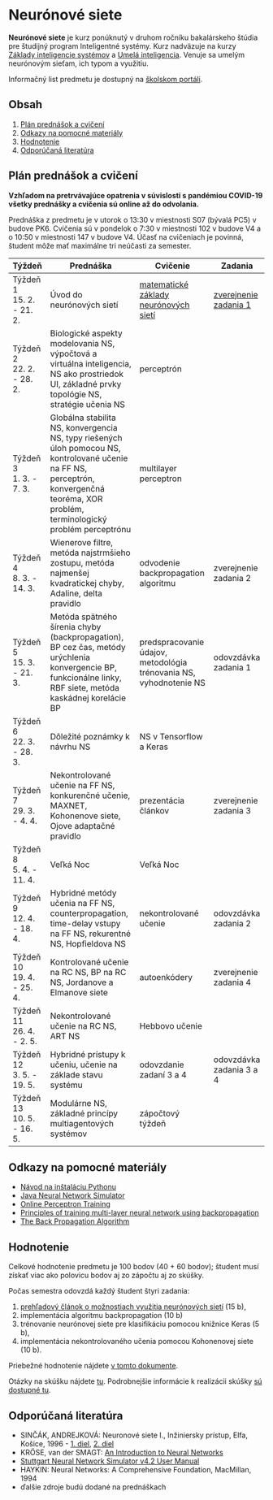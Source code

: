 # Neurónové siete

**Neurónové siete** je kurz ponúknutý v druhom ročníku bakalárskeho štúdia pre študijný program Inteligentné systémy. Kurz nadväzuje na kurzy [Základy inteligencie systémov](http://www.cloudai.sk/courses-zis/) a [Umelá inteligencia](http://www.cloudai.sk/umela-inteligencia/). Venuje sa umelým neurónovým sieťam, ich typom a využitiu.

Informačný list predmetu je dostupný na [školskom portáli](https://maisportal.tuke.sk/portal/studijneProgramy.mais).

## Obsah
1. [Plán prednášok a cvičení](#plan)
2. [Odkazy na pomocné materiály](#links)
3. [Hodnotenie](#grading)
4. [Odporúčaná literatúra](#textbooks)

## Plán prednášok a cvičení <a name="plan"></a>

**Vzhľadom na pretrvávajúce opatrenia v súvislosti s pandémiou COVID-19 všetky prednášky a cvičenia sú online až do odvolania.**

Prednáška z predmetu je v utorok o 13:30 v miestnosti S07 (bývalá PC5) v budove PK6. Cvičenia sú v pondelok o 7:30 v miestnosti 102 v budove V4 a o 10:50 v miestnosti 147 v budove V4. Účasť na cvičeniach je povinná, študent môže mať maximálne tri neúčasti za semester.

| Týždeň                       | Prednáška | Cvičenie                                                           | Zadania                  |
|------------------------------|-----------|--------------------------------------------------------------------|--------------------------|
| Týždeň 1<br>15. 2. - 21. 2.  | Úvod do neurónových sietí  | [matematické základy neurónových sietí](labs/lab01-basic-maths.pdf)         | [zverejnenie zadania 1](assignments/assignment1.md)    |
| Týždeň 2<br>22. 2. - 28. 2.   | Biologické aspekty modelovania NS, výpočtová a virtuálna inteligencia, NS ako prostriedok UI, základné prvky topológie NS, stratégie učenia NS | perceptrón |                          |
| Týždeň 3<br>1. 3. - 7. 3.    | Globálna stabilita NS, konvergencia NS, typy riešených úloh pomocou NS, kontrolované učenie na FF NS, perceptrón, konvergenčná teoréma, XOR problém, terminologický problém perceptrónu | multilayer perceptron |                          |
| Týždeň 4<br>8. 3. - 14. 3.   | Wienerove filtre, metóda najstrmšieho zostupu, metóda najmenšej kvadratickej chyby, Adaline, delta pravidlo | odvodenie backpropagation algoritmu        | zverejnenie zadania 2 |
| Týždeň 5<br>15. 3. - 21. 3.  | Metóda spätného šírenia chyby (backpropagation), BP cez čas, metódy urýchlenia konvergencie BP, funkcionálne linky, RBF siete, metóda kaskádnej korelácie BP | predspracovanie údajov, metodológia trénovania NS, vyhodnotenie NS | odovzdávka zadania 1     |
| Týždeň 6<br>22. 3. - 28. 3.  | Dôležité poznámky k návrhu NS | NS v Tensorflow a Keras                |                          |
| Týždeň 7<br>29. 3. - 4. 4.   | Nekontrolované učenie na FF NS, konkurenčné učenie, MAXNET, Kohonenove siete, Ojove adaptačné pravidlo | prezentácia článkov                                                | zverejnenie zadania 3    |
| Týždeň 8<br>5. 4. - 11. 4.   | Veľká Noc | Veľká Noc                                                          |                          |
| Týždeň 9<br>12. 4. - 18. 4.  | Hybridné metódy učenia na FF NS, counterpropagation, time-delay vstupy na FF NS, rekurentné NS, Hopfieldova NS | nekontrolované učenie | odovzdávka zadania 2       |
| Týždeň 10<br>19. 4. - 25. 4. | Kontrolované učenie na RC NS, BP na RC NS, Jordanove a Elmanove siete | autoenkódery  | zverejnenie zadania 4 |
| Týždeň 11<br>26. 4. - 2. 5.  | Nekontrolované učenie na RC NS, ART NS | Hebbovo učenie |                          |
| Týždeň 12<br>3. 5. - 19. 5.  | Hybridné prístupy k učeniu, učenie na základe stavu systému | odovzdanie zadaní 3 a 4                                            | odovzdávka zadania 3 a 4 |
| Týždeň 13<br>10. 5. - 16. 5. | Modulárne NS, základné princípy multiagentových systémov | zápočtový týždeň                                                   |                          |

## Odkazy na pomocné materiály <a name="links"></a>
* [Návod na inštaláciu Pythonu](labs/lab00-getting-started.md)
* [Java Neural Network Simulator](http://www.ra.cs.uni-tuebingen.de/software/JavaNNS/welcome_e.html?fbclid=IwAR3abC_9BxqT_dxwxxD5Qq8uzBY9sIUcnm2_d36JHIrx1k2i4Y1DBm-bVEA)
* [Online Perceptron Training](https://www.cs.utexas.edu/~teammco/misc/perceptron/?fbclid=IwAR1qWNnD9VUoORzx5y0H7_lqo028lquC_B00CCsQelNAInh6GSelRM6YYTQ)
* [Principles of training multi-layer neural network using backpropagation](http://home.agh.edu.pl/~vlsi/AI/backp_t_en/backprop.html)
* [The Back Propagation Algorithm](lectures/The_Back_Propagation_Algorithm.pdf)

## Hodnotenie <a name="grading"></a>

Celkové hodnotenie predmetu je 100 bodov (40 + 60 bodov); študent musí získať viac ako polovicu bodov aj zo zápočtu aj zo skúšky.

Počas semestra odovzdá každý študent štyri zadania:

1. [prehľadový článok o možnostiach využitia neurónových sietí](assignments/assignment1.md) (15 b),
2. implementácia algoritmu backpropagation (10 b)
3. trénovanie neurónovej siete pre klasifikáciu pomocou knižnice Keras (5 b),
4. implementácia nekontrolovaného učenia pomocou Kohonenovej siete (10 b).

Priebežné hodnotenie nájdete [v tomto dokumente](https://docs.google.com/spreadsheets/d/136G83LJc4GKVlvZxxBLwh4AEXameV242nDkN86aO_nI/edit?usp=sharing).

Otázky na skúšku nájdete [tu](exam/skuska_otazky.pdf). Podrobnejšie informácie k realizácii skúšky [sú dostupné tu](exam/exam_info.md).

## Odporúčaná literatúra <a name="textbooks"></a>

* SINČÁK, ANDREJKOVÁ: Neuronové siete I., Inžiniersky prístup, Elfa, Košice, 1996 - [1. diel](lectures/Neuronove_siete_1.pdf), [2. diel](lectures/Neuronove_siete_2.pdf)
* KRÖSE, van der SMAGT: [An Introduction to Neural Networks](lectures/An_Introduction_to_Neural_Networks.pdf)
* [Stuttgart Neural Network Simulator v4.2 User Manual](lectures/SNNS_v4.2._Manual.pdf)
* HAYKIN: Neural Networks: A Comprehensive Foundation, MacMillan, 1994
* ďalšie zdroje budú dodané na prednáškach